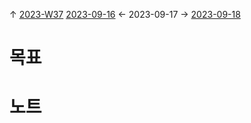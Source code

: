
↑ [2023-W37](2023-W37.md)
[2023-09-16](2023-09-16.md) ← 2023-09-17 → [2023-09-18](2023-09-18.md)


# 목표



# 노트




